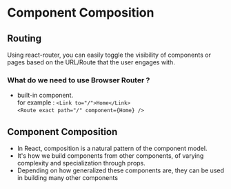 # Component Composition  

## Routing  
  Using react-router, you can easily toggle the visibility of components or pages based on the URL/Route that the user engages with.  

### What do we need to use Browser Router ?
  -  built-in <Link> component.  
  for example : 
   ` <Link to="/">Home</Link> `  
   ` <Route exact path="/" component={Home} /> `  


## Component Composition 
 - In React, composition is a natural pattern of the component model.  
 - It's how we build components from other components, of varying complexity and specialization through props.  
 - Depending on how generalized these components are, they can be used in building many other components  


   
   

